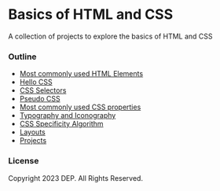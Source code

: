 # Basics of HTML and CSS

A collection of projects to explore the basics of HTML and CSS

### Outline

- [Most commonly used HTML Elements](/01-html-elements/)
- [Hello CSS](/02-hello-css/)
- [CSS Selectors](/03-css-selectors/)
- [Pseudo CSS](/04-pseudo-css/)
- [Most commonly used CSS properties](/05-common-css-properties/)
- [Typography and Iconography](/06-typography-and-iconography/)
- [CSS Specificity Algorithm](/07-css-specificity-algorithm/)
- [Layouts](/08-layouts/)
- [Projects](/09-projects/)

### License
Copyright 2023 DEP. All Rights Reserved.
